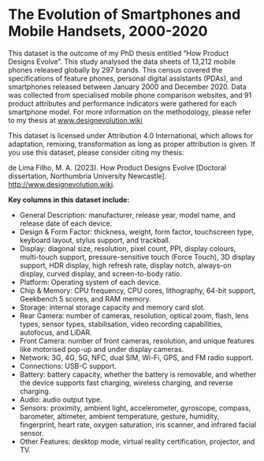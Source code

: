 # The Evolution of Smartphones and Mobile Handsets, 2000-2020

This dataset is the outcome of my PhD thesis entitled “How Product Designs Evolve”. This study analysed the data sheets of 13,212 mobile phones released globally by 297 brands. This census covered the specifications of feature phones, personal digital assistants (PDAs), and smartphones released between January 2000 and December 2020. Data was collected from specialised mobile phone comparison websites, and 91 product attributes and performance indicators were gathered for each smartphone model. For more information on the methodology, please refer to my thesis at www.designevolution.wiki

This dataset is licensed under Attribution 4.0 International, which allows for adaptation, remixing, transformation as long as proper attribution is given. If you use this dataset, please consider citing my thesis:

de Lima Filho, M. A. (2023). How Product Designs Evolve [Doctoral dissertation, Northumbria University Newcastle]. http://www.designevolution.wiki. 

**Key columns in this dataset include:**

- General Description: manufacturer, release year, model name, and release date of each device.
- Design & Form Factor: thickness, weight, form factor, touchscreen type, keyboard layout, stylus support, and trackball.
- Display: diagonal size, resolution, pixel count, PPI, display colours, multi-touch support, pressure-sensitive touch (Force Touch), 3D display support, HDR display, high refresh rate, display notch, always-on display, curved display, and screen-to-body ratio.
- Platform: Operating system of each device.
- Chip & Memory: CPU frequency, CPU cores, lithography, 64-bit support, Geekbench 5 scores, and RAM memory.
- Storage: internal storage capacity and memory card slot.
- Rear Camera: number of cameras, resolution, optical zoom, flash, lens types, sensor types, stabilisation, video recording capabilities, autofocus, and LiDAR.
- Front Camera: number of front cameras, resolution, and unique features like motorised pop-up and under display cameras.
- Network: 3G, 4G, 5G, NFC, dual SIM, Wi-Fi, GPS, and FM radio support.
- Connections: USB-C support.
- Battery: battery capacity, whether the battery is removable, and whether the device supports fast charging, wireless charging, and reverse charging.
- Audio: audio output type.
- Sensors: proximity, ambient light, accelerometer, gyroscope, compass, barometer, altimeter, ambient temperature, gesture, humidity, fingerprint, heart rate, oxygen saturation, iris scanner, and infrared facial sensor.
- Other Features: desktop mode, virtual reality certification, projector, and TV.
